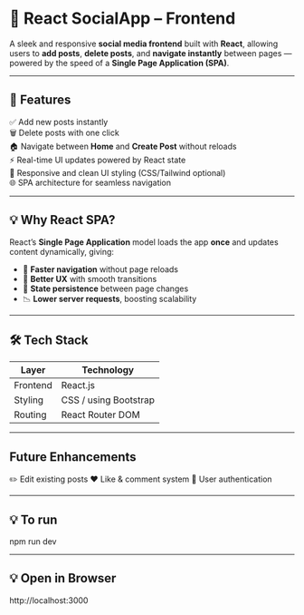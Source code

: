 # 📱 React SocialApp – Frontend  

A sleek and responsive **social media frontend** built with **React**, allowing users to **add posts**, **delete posts**, and **navigate instantly** between pages — powered by the speed of a **Single Page Application (SPA)**.  

---

## 🚀 Features  
✅ Add new posts instantly  
🗑️ Delete posts with one click  
🏠 Navigate between **Home** and **Create Post** without reloads  
⚡ Real-time UI updates powered by React state  
💅 Responsive and clean UI styling (CSS/Tailwind optional)  
🌐 SPA architecture for seamless navigation  

---

## 💡 Why React SPA?  
React’s **Single Page Application** model loads the app **once** and updates content dynamically, giving:  
- 🚀 **Faster navigation** without page reloads  
- 🎯 **Better UX** with smooth transitions  
- 💾 **State persistence** between page changes  
- 📉 **Lower server requests**, boosting scalability  

---

## 🛠️ Tech Stack  

| Layer      | Technology           |  
|------------|----------------------|  
| Frontend   | React.js             |  
| Styling    | CSS / using Bootstrap|  
| Routing    | React Router DOM     |  

---

## Future Enhancements

✏️ Edit existing posts
❤️ Like & comment system
🔐 User authentication

---

## 💡 To run

npm run dev

---

## 💡 Open in Browser

http://localhost:3000

